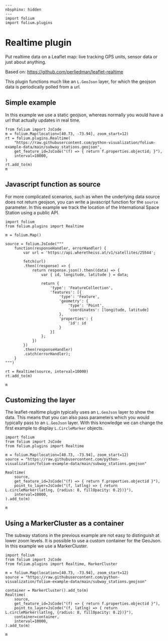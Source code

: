 ```{code-cell} ipython3
---
nbsphinx: hidden
---
import folium
import folium.plugins
```

# Realtime plugin

Put realtime data on a Leaflet map: live tracking GPS units,
sensor data or just about anything.

Based on: https://github.com/perliedman/leaflet-realtime

This plugin functions much like an `L.GeoJson` layer, for
which the geojson data is periodically polled from a url.


## Simple example

In this example we use a static geojson, whereas normally you would have a
url that actually updates in real time.

```{code-cell} ipython3
from folium import JsCode
m = folium.Map(location=[40.73, -73.94], zoom_start=12)
rt = folium.plugins.Realtime(
    "https://raw.githubusercontent.com/python-visualization/folium-example-data/main/subway_stations.geojson",
    get_feature_id=JsCode("(f) => { return f.properties.objectid; }"),
    interval=10000,
)
rt.add_to(m)
m
```


## Javascript function as source

For more complicated scenarios, such as when the underlying data source does not return geojson, you can
write a javascript function for the `source` parameter. In this example we track the location of the
International Space Station using a public API.


```{code-cell} ipython3
import folium
from folium.plugins import Realtime

m = folium.Map()

source = folium.JsCode("""
    function(responseHandler, errorHandler) {
        var url = 'https://api.wheretheiss.at/v1/satellites/25544';

        fetch(url)
        .then((response) => {
            return response.json().then((data) => {
                var { id, longitude, latitude } = data;

                return {
                    'type': 'FeatureCollection',
                    'features': [{
                        'type': 'Feature',
                        'geometry': {
                            'type': 'Point',
                            'coordinates': [longitude, latitude]
                        },
                        'properties': {
                            'id': id
                        }
                    }]
                };
            })
        })
        .then(responseHandler)
        .catch(errorHandler);
    }
""")

rt = Realtime(source, interval=10000)
rt.add_to(m)

m
```


## Customizing the layer

The leaflet-realtime plugin typically uses an `L.GeoJson` layer to show the data. This
means that you can also pass parameters which you would typically pass to an
`L.GeoJson` layer. With this knowledge we can change the first example to display
`L.CircleMarker` objects.

```{code-cell} ipython3
import folium
from folium import JsCode
from folium.plugins import Realtime

m = folium.Map(location=[40.73, -73.94], zoom_start=12)
source = "https://raw.githubusercontent.com/python-visualization/folium-example-data/main/subway_stations.geojson"

Realtime(
    source,
    get_feature_id=JsCode("(f) => { return f.properties.objectid }"),
    point_to_layer=JsCode("(f, latlng) => { return L.circleMarker(latlng, {radius: 8, fillOpacity: 0.2})}"),
    interval=10000,
).add_to(m)

m
```

## Using a MarkerCluster as a container

The subway stations in the previous example are not easy to distinguish at lower zoom levels.
It is possible to use a custom container for the GeoJson. In this example we use a MarkerCluster.
```{code-cell} ipython3
import folium
from folium import JsCode
from folium.plugins import Realtime, MarkerCluster

m = folium.Map(location=[40.73, -73.94], zoom_start=12)
source = "https://raw.githubusercontent.com/python-visualization/folium-example-data/main/subway_stations.geojson"

container = MarkerCluster().add_to(m)
Realtime(
    source,
    get_feature_id=JsCode("(f) => { return f.properties.objectid }"),
    point_to_layer=JsCode("(f, latlng) => { return L.circleMarker(latlng, {radius: 8, fillOpacity: 0.2})}"),
    container=container,
    interval=10000,
).add_to(m)

m
```
